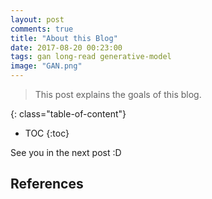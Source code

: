 ```yaml
---
layout: post
comments: true
title: "About this Blog"
date: 2017-08-20 00:23:00
tags: gan long-read generative-model
image: "GAN.png"
---
```


> This post explains the goals of this blog.

<!--more-->





{: class="table-of-content"}
* TOC
{:toc}



<!---
---
Cited as:
```
@article{weng2017gan,
  title   = "From GAN to WGAN",
  author  = "Weng, Lilian",
  journal = "lilianweng.github.io/lil-log",
  year    = "2017",
  url     = "http://lilianweng.github.io/lil-log/2017/08/20/from-GAN-to-WGAN.html"
}
```
OR
```
@misc{weng2019gan,
    title={From GAN to WGAN},
    author={Lilian Weng},
    year={2019},
    eprint={1904.08994},
    archivePrefix={arXiv},
    primaryClass={cs.LG}
}
```
-->

See you in the next post :D


## References

<!---
[1] Goodfellow, Ian, et al. ["Generative adversarial nets."](https://arxiv.org/pdf/1406.2661.pdf) NIPS, 2014.
    -->

